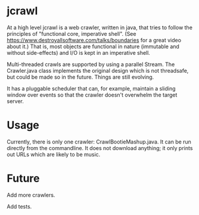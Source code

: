 jcrawl
======

At a high level jcrawl is a web crawler, written in java, that tries to follow the principles of "functional core, imperative shell".
(See https://www.destroyallsoftware.com/talks/boundaries for a great video about it.)
That is, most objects are functional in nature (immutable and without side-effects) and I/O is kept in an imperative shell.

Multi-threaded crawls are supported by using a parallel Stream. The Crawler.java class implements the original design which is not threadsafe, but could be made so in the future. Things are still evolving.

It has a pluggable scheduler that can, for example, maintain a sliding window over events so that the crawler doesn't overwhelm the target server.

Usage
=====

Currently, there is only one crawler: CrawlBootieMashup.java.
It can be run directly from the commandline.
It does not download anything; it only prints out URLs which are likely to be music.

Future
======

Add more crawlers.

Add tests.
